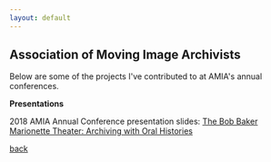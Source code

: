 ```yaml
---
layout: default
---
```


## Association of Moving Image Archivists

Below are some of the projects I've contributed to at AMIA's annual conferences.




**Presentations**

2018 AMIA Annual Conference presentation slides: [The Bob Baker Marionette Theater: Archiving with Oral Histories](https://docs.google.com/presentation/d/1Y5i4Ie9mQ5DlQG34-Kj5Ocw-GmDcoUxST5L5bsMUfbI/edit#slide=id.g47202d919f_0_1)



[back](./projects)

